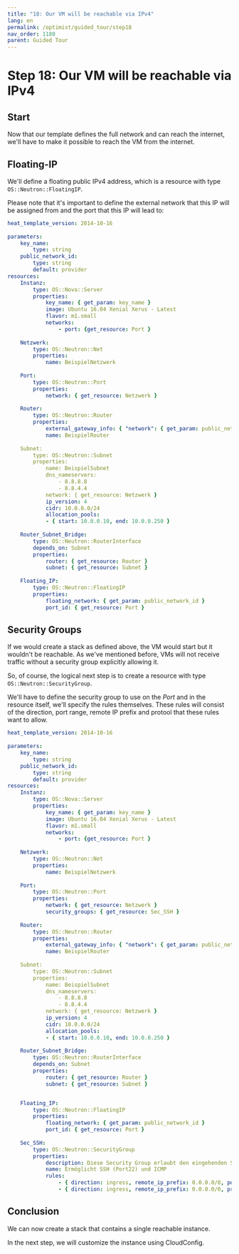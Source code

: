 ```yaml
---
title: "18: Our VM will be reachable via IPv4"
lang: en
permalink: /optimist/guided_tour/step18
nav_order: 1180
parent: Guided Tour
---
```


Step 18: Our VM will be reachable via IPv4
==========================================

Start
-----

Now that our template defines the full network and can reach the internet,
we'll have to make it possible to reach the VM from the internet.

Floating-IP
-----------

We'll define a floating public IPv4 address, which is a resource with type
`OS::Neutron::FloatingIP`.

Please note that it's important to define the external network that this IP
will be assigned from and the port that this IP will lead to:

```yaml
heat_template_version: 2014-10-16
  
parameters:
    key_name:
        type: string
    public_network_id:
        type: string
        default: provider 
resources:
    Instanz:
        type: OS::Nova::Server
        properties:
            key_name: { get_param: key_name }
            image: Ubuntu 16.04 Xenial Xerus - Latest
            flavor: m1.small
            networks:
                - port: {get_resource: Port }
     
    Netzwerk:
        type: OS::Neutron::Net
        properties:
            name: BeispielNetzwerk
 
    Port:
        type: OS::Neutron::Port
        properties:
            network: { get_resource: Netzwerk }
 
    Router:
        type: OS::Neutron::Router
        properties:
            external_gateway_info: { "network": { get_param: public_network_id }
            name: BeispielRouter
 
    Subnet:
        type: OS::Neutron::Subnet
        properties:
            name: BeispielSubnet
            dns_nameservers:
                - 8.8.8.8
                - 8.8.4.4
            network: { get_resource: Netzwerk }
            ip_version: 4
            cidr: 10.0.0.0/24
            allocation_pools:
            - { start: 10.0.0.10, end: 10.0.0.250 }
  
    Router_Subnet_Bridge:
        type: OS::Neutron::RouterInterface
        depends_on: Subnet
        properties:
            router: { get_resource: Router }
            subnet: { get_resource: Subnet }
 
    Floating_IP:
        type: OS::Neutron::FloatingIP
        properties:
            floating_network: { get_param: public_network_id }
            port_id: { get_resource: Port }
```

Security Groups
---------------

If we would create a stack as defined above, the VM would start but it
wouldn't be reachable. As we've mentioned before, VMs will not receive
traffic without a security group explicitly allowing it.

So, of course, the logical next step is to create a resource with type
`OS::Neutron::SecurityGroup`.

We'll have to define the security group to use on the *Port* and in the
resource itself, we'll specify the rules themselves. These rules will consist
of the direction, port range, remote IP prefix and protool that these rules
want to allow.

```yaml
heat_template_version: 2014-10-16
  
parameters:
    key_name:
        type: string
    public_network_id:
        type: string
        default: provider 
resources:
    Instanz:
        type: OS::Nova::Server
        properties:
            key_name: { get_param: key_name }
            image: Ubuntu 16.04 Xenial Xerus - Latest
            flavor: m1.small
            networks:
                - port: {get_resource: Port }
     
    Netzwerk:
        type: OS::Neutron::Net
        properties:
            name: BeispielNetzwerk
 
    Port:
        type: OS::Neutron::Port
        properties:
            network: { get_resource: Netzwerk }
            security_groups: { get_resource: Sec_SSH }
 
    Router:
        type: OS::Neutron::Router
        properties:
            external_gateway_info: { "network": { get_param: public_network_id }
            name: BeispielRouter
 
    Subnet:
        type: OS::Neutron::Subnet
        properties:
            name: BeispielSubnet
            dns_nameservers:
                - 8.8.8.8
                - 8.8.4.4
            network: { get_resource: Netzwerk }
            ip_version: 4
            cidr: 10.0.0.0/24
            allocation_pools:
            - { start: 10.0.0.10, end: 10.0.0.250 }
  
    Router_Subnet_Bridge:
        type: OS::Neutron::RouterInterface
        depends_on: Subnet
        properties:
            router: { get_resource: Router }
            subnet: { get_resource: Subnet }


    Floating_IP:
        type: OS::Neutron::FloatingIP
        properties:
            floating_network: { get_param: public_network_id }
            port_id: { get_resource: Port }
 
    Sec_SSH:
        type: OS::Neutron::SecurityGroup
        properties:
            description: Diese Security Group erlaubt den eingehenden SSH-Traffic über Port22 und ICMP
            name: Ermöglicht SSH (Port22) und ICMP
            rules:
                - { direction: ingress, remote_ip_prefix: 0.0.0.0/0, port_range_min: 22, port_range_max: 22, protocol:tcp }
                - { direction: ingress, remote_ip_prefix: 0.0.0.0/0, protocol: icmp }
```

Conclusion
----------

We can now create a stack that contains a single reachable instance. 

In the next step, we will customize the instance using CloudConfig.
